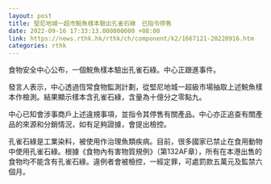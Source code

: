 ```yaml
---
layout: post
title: 堅尼地城一超市鯇魚樣本驗出孔雀石綠　已指令停售
date: 2022-09-16 17:33:13.000000000 +08:00
link: https://news.rthk.hk/rthk/ch/component/k2/1667121-20220916.htm
categories: rthk
---
```


食物安全中心公布，一個鯇魚樣本驗出孔雀石綠。中心正跟進事件。

發言人表示，中心透過恆常食物監測計劃，從堅尼地城一超級市場抽取上述鯇魚樣本作檢測。結果顯示樣本含孔雀石綠，含量為十億分之零點九。

中心已知會涉事商戶上述違規事項，並指令其停售有關產品。中心亦正追查有關產品的來源和分銷情況，如有足夠證據，會提出檢控。

孔雀石綠是工業染料，被使用作治理魚類疾病。目前，很多國家已禁止在食用動物中使用孔雀石綠。根據《食物內有害物質規例》（第132AF章），所有在本港出售的食物均不能含有孔雀石綠。違例者會被檢控，一經定罪，可處罰款五萬元及監禁六個月。
